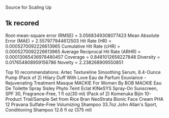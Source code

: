 Source for Scaling Up

## 1k recored

Root-mean-square error (RMSE) = 3.0568349308077423
Mean Absolute Error (MAE) = 2.557977944612503
Hit Rate (HR) = 0.0005270092226613965
Cumulative Hit Rate (cHR) = 0.0005270092226613965
Average Reciprocal Hit Rate (ARHR) = 0.00013065436978480457
Coverage = 0.8481012658227848
Diversity = 0.017654808959156786
Novelty = 2.238268909550851

Top 10 recommendations:
Artec Textureline Smoothing Serum, 8.4-Ounce Pump (Pack of 2)
Hilary Duff With Love Eau de Parfum
Exuviance - Rejuvenating Treatment Masque
MACKIE For Women By BOB MACKIE Eau De Toilette Spray
Sisley Phyto Teint Eclat
KINeSYS Spray-On Sunscreen, SPF 30, Fragrance-Free, 1 fl oz(30 ml) (Pack of 2)
Komenuka Bijin 10-Product Trial/Sample Set from Rice Bran
NeoStrata Bionic Face Cream PHA 12
Pravana Sulfate-Free Volumizing Shampoo 33.7oz
John Allan's Sport, Conditioning Shampoo 12.6 fl oz (375 ml)
